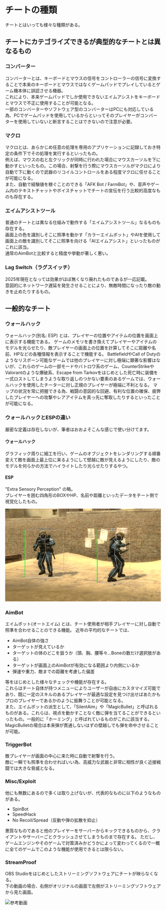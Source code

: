 # チートの種類
チートとはいっても様々な種類がある。

## チートにカテゴライズできるが典型的なチートとは異なるもの

### コンバーター
コンバーターとは、キーボードとマウスの信号をコントローラーの信号に変換することで本来のキーボードとマウスではなくゲームパッドでプレイしているとゲーム機本体に誤認させる機器。  
これにより、本来ゲームパッドでしか使用できないエイムアシストをキーボードとマウスで不正に使用することが可能となる。  
一部のコンバーターやソフトウェア型のコンバーターはPCにも対応している為、PCでゲームパッドを使用しているからといってそのプレイヤーがコンバーターを使用していないと断言することはできないので注意が必要。

### マクロ
マクロとは、あらかじめ任意の処理を専用のアプリケーションに記録しておき特定の条件下でその処理を実行するといったもの。  
例えば、マウスの右と左クリックが同時に行われた場合にマウスカーソルを下に動かすといったもの。この場合、射撃を行う際にマウスカーソルがマクロにより自動で下に動くので武器のリコイルコントロールをある程度マクロに任せることが可能になる。  
また、自動で経験値を稼ぐことのできる「AFK Bot / FarmBot」や、音声やゲーム内のテキストチャットやボイスチャットでチートの宣伝を行う比較的高度なものも存在する。

### エイムアシストツール
普通のチートとは異なる仕組みで動作する「エイムアシストツール」なるものも存在する。  
画面上の色を識別しそこに照準を動かす「カラーエイムボット」やAIを使用して画面上の敵を識別してそこに照準を向ける「AIエイムアシスト」といったものがこれに該当。  
通常のAimBotと比較すると精度や挙動が著しく悪い。

### Lag Switch（ラグスイッチ）
2025年現在となっては効果がほぼ無くなり廃れたものであるが一応記載。  
意図的にネットワーク遅延を発生させることにより、無敵時間になったり敵の動きを止めたりするもの。

## 一般的なチート

### ウォールハック
ウォールハック(別名: ESP) とは、プレイヤーの位置やアイテムの位置を画面上に表示する機能である。
ゲームのメモリを書き換えてプレイヤーやアイテムのモデルを光らせたり、敵プレイヤーの画面上の位置を計算してそこに距離や名前、HPなどの各種情報を表示することで機能する。
BattlefieldやCall of Dutyのようなリスポーン可能なゲームでは他のプレイヤーに対し極端に顕著な影響はないが、これらのゲームの一部モードやバトロワ系のゲーム、CounterStrikeやValorantのような爆破系、Escape from Tarkovをはじめとした死亡時に装備を一式ロストしてしまうような取り返しのつかない要素のあるゲームでは、ウォールハックを使用したチーターに対し正規のプレイヤーが極端に不利となる。
マップの状況を常に把握できる為、戦闘の意図的な回避、有利な位置の確保、疲弊したプレイヤーへの攻撃やレアアイテムを真っ先に奪取したりするといったことが可能になる。

### ウォールハックとESPの違い
厳密な定義は存在しないが、筆者はおおよそこんな感じで使い分けてます。
#### ウォールハック
グラフィック周りに細工を行い、ゲームのオブジェクトをレンダリングする順番変えて敵を画面上最上位に来るようにして壁越に敵が見えるようにしたり、敵のモデルを何らかの方法でハイライトしたり光らせたりするやつ。

#### ESP
"Extra Sensory Perception" の略。  
プレイヤーを囲む四角形のBOXやHP、名前や距離といったデータをチート側で視覚化したもの。<br>

<img src="../image/ESP_Example.png">

### AimBot
エイムボット(オートエイム) とは、チート使用者が相手プレイヤーに対し自動で照準を合わせることのできる機能。
近年の平均的なチートでは、  

* AimBot自体の強さ
* ターゲットが見えているか
* ターゲットの体のどこを狙うか（頭、胸、腰等々…Boneの数だけ選択肢がある）
* ターゲットが画面上のAimBotが有効になる範囲より内側にいるか
* 弾速や重力、敵までの距離を考慮した偏差

等をはじめとした様々なチェックや機能が存在する。  
これらはチート自体が持つメニューによりユーザーが自由にカスタマイズ可能であり、既に一定のスキルのあるプレイヤーが最適な設定を見つけ出せばあたかもプロのプレイヤーであるかのように振舞うことが可能となる。  
また、エイムボットの派生として、「SilentAim」や「MagicBullet」と呼ばれるものがある。これらは、視点を動かすことなく敵に弾を当てることができるといったもの。一般的に「ホーミング」と呼ばれているものがこれに該当する。MagicBulletの場合は本来弾が貫通しないはずの壁越しでも弾を命中させることが可能。

### TriggerBot
敵プレイヤーが画面の中心に来た時に自動で射撃を行う。  
敵に一瞬でも照準を合わせればいい為、高威力な武器と非常に相性が良く近接戦闘では大きな脅威となる。

### Misc/Exploit
他にも無数にあるので多くは取り上げないが、代表的なものに以下のようなものがある。

* SpinBot
* SpeedHack
* No Recoil/Spread（反動や弾の拡散を抑止）

悪質なものであると他のプレイヤーをサーバーからキックできるものから、クライアントやサーバーごとクラッシュさせてしまうものまで存在する。
ただし、ゲームエンジンやそのゲームで対策済みかどうかによって変わってくるので一概に全てのゲームでこのような機能が使用できるとは限らない。

### StreamProof
OBS Studioをはじめとしたストリーミングソフトウェアにチートが映らなくなる。  
下の動画の場合、右側がオリジナルの画面で左側がストリーミングソフトウェアから見た画面。

![参考動画](../image/StreamProof.gif)
